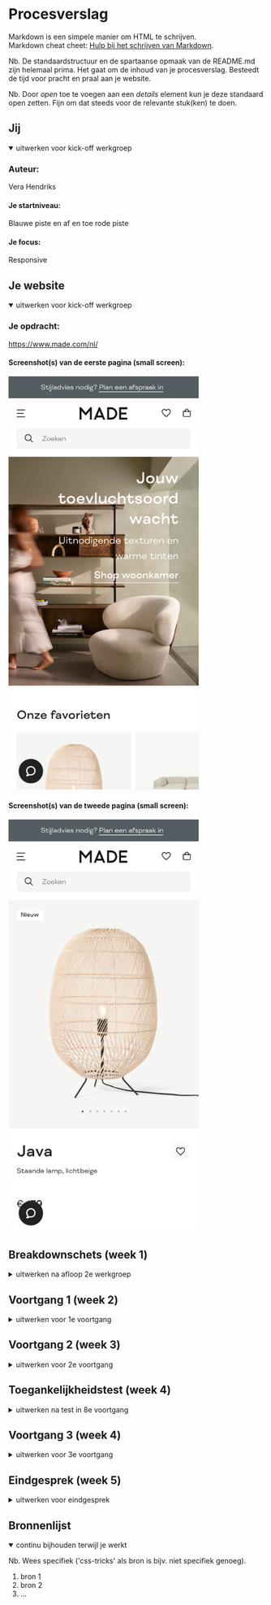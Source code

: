 # Procesverslag
Markdown is een simpele manier om HTML te schrijven.  
Markdown cheat cheet: [Hulp bij het schrijven van Markdown](https://github.com/adam-p/markdown-here/wiki/Markdown-Cheatsheet).

Nb. De standaardstructuur en de spartaanse opmaak van de README.md zijn helemaal prima. Het gaat om de inhoud van je procesverslag. Besteedt de tijd voor pracht en praal aan je website.

Nb. Door *open* toe te voegen aan een *details* element kun je deze standaard open zetten. Fijn om dat steeds voor de relevante stuk(ken) te doen.





## Jij

<details open>
<summary>uitwerken voor kick-off werkgroep</summary>

### Auteur:
Vera Hendriks

#### Je startniveau:
Blauwe piste en af en toe rode piste

#### Je focus:
Responsive
 
</details>





## Je website

<details open>
<summary>uitwerken voor kick-off werkgroep</summary>

### Je opdracht:
https://www.made.com/nl/

#### Screenshot(s) van de eerste pagina (small screen): 
<img src="images/readme/made-website-page-1.png" width="375px" alt="MADE website homepagina">

#### Screenshot(s) van de tweede pagina (small screen):
<img src="images/readme/made-website-page-2.png" width="375px" alt="MADE website detailpagina">
 
</details>





## Breakdownschets (week 1)

<details>
<summary>uitwerken na afloop 2e werkgroep</summary>

### de hele pagina: 
De gehele pagina zag er op het moment dat ik de breakdownnschets aan het maken was anders uit.
<img src="images/readme/homepage.png" alt="breakdown van de hele pagina">

### dynamisch deel (bijv menu): 
<img src="images/readme/menu.png" alt="breakdown van een dynamisch deel">

### wellicht nog een dynamisch deel (bijv filter): 

</details>





## Voortgang 1 (week 2)

<details>
<summary>uitwerken voor 1e voortgang</summary>

### Stand van zaken
Ik was op dit moment nog helemaal niet ver met mijn code, dus vandaar de keuze dat ik niet heb deelgenomen aan het voortgangsgesprek. Tijdens het voortgangsgesprek ben ik verder gegaan met het schrijven van mijn code. Volgende week ga ik zeker wel deelnemen aan het gesprek en hoop ik een stuk verder te zijn dan deze week.


### Agenda voor meeting
Hier moesten we een agenda samenstellen met het groepje voor het voortgangsgesprek. Helaas hebben we dat niet gedaan, doordat we allemaal niet ver waren met onze code. Dit is de reden dat ik dit deel voor deze keer leeglaat, volgende week gaan we wel een agenda samenstellen.


### Verslag van meeting
De uitkomsten van het voortgangsgesprek heb ik niet vast kunnen leggen, omdat ik niet heb deelgenomen aan het voortgangsgesprek.

</details>





## Voortgang 2 (week 3)

<details>
<summary>uitwerken voor 2e voortgang</summary>

### Stand van zaken
Dinsdag 21 september:
Het begin vond ik erg lastig en ik wist niet echt waar ik moest beginnen. Eenmaal begonnen ging dit een stuk beter en werk ik de homepagina per deel uit om zo niet de weg kwijt te raken. Wel loop ik vast op een paar dingen, dit zijn dingen zoals: Hoe plaats ik het logo in het midden? Er zit nu een witte lijn rechts als ik naar links beweeg, hoe haal ik deze weg? Hoe plaats ik verschillende soorten teksten over de afbeelding en hoe hou ik de afbeelding dan ook een link? Hoe krijg ik de prijzen onder de afbeeldingen van de producten allemaal op dezelfde plaats? Ik hoop deze vragen beantwoord te krijgen in het voortgangsgesprek, door de docent, de student-assistenten of door te zoeken op google. 

Woensdag 22 september:
Ik typ nog even een stukje tekst wat nu de stand van zaken is. In het vorige stukje tekst liep ik vast met dat ik een witte lijn aan de rechterkant van de pagina had als ik naar links bewoog, dit is nu opgelost. Verder liep ik vast met hoe ik verschillende soorten teksten over de afbeelding kon plaatsen en hoe hou ik de afbeelding dan ook nog een link, dit heb ik gevraagd in de werkgroep vandaag en ben ik aardig goed mee op weg.

De andere twee vragen heb ik nog niet opgelost, dit waren de vragen hoe ik het logo in het midden moet plaatsen en hoe ik de prijzen onder de afbeeldingen van de producten allemaal op dezelfde plaats krijg. De student-assistent zei dat ik dit waarschijnlijk kan uitvinden als ik terugkijk naar een van de opdrachten die we hebben gehad, dit is de opdracht over grid en media queries. Bij deze werkgroep ben ik ook helaas niet geweest, dus dit is de reden dat ik deze opdracht niet heb gemaakt. Vandaar dat ik hier beneden in de agenda dit ook nog zou willen bespreken in het voortgangsgesprek. 

Verder heb ik nog als tips van de student-assistent gekregen dat ik beter kan beginnen met het ordenen van mijn HTML door alle HTML-elementen voor de content al te plaatsen, geen classes te gebruiken en mijn CSS ordenen door blokjes boven de sections te plaatsen. Plus dus nog terugkijken naar de opdracht over grid en media queries en deze nog te gaan maken.

<img src="images/readme/tekst-over-afbeelding.jpg" width="375px" alt="tekst over afbeelding">
<img src="images/readme/tekst-over-afbeelding-code.jpg" width="450px" alt="html en css tekst over afbeelding">


### Agenda voor meeting

Vera

Ik wil graag bespreken: 
Hoe je iets responsive maakt (bijvoorbeeld een afbeelding) en meer uitleg over de grid en media queries.


Sidney

Ik wil graag bespreken: 
Meer uitleg over een sideways hamburger menu en JavaScript transitions van de homepage.


Martha

Ik wil graag bespreken: 
Hoe je iets responsive maakt, een hamburger menu maakt en tekst op afbeeldingen plaatst.



### Verslag van meeting
hier na afloop snel de uitkomsten van de meeting vastleggen

- punt 1
- punt 2
- nog een punt
- ...

</details>





## Toegankelijkheidstest (week 4)

<details>
<summary>uitwerken na test in 8e voortgang</summary>

### Bevindingen
Lijst met je bevindingen die in de test naar voren kwamen:

#### Titel eerste bevinding
Hier korte omschrijving (met indien nodig een afbeelding)

Hier een omschrijving van hoe het opgelost kan worden (met indien nodig een afbeelding)


#### Titel tweede bevinding. 
Hier korte omschrijving (met indien nodig een afbeelding)

Hier een omschrijving van hoe het opgelost kan worden (met indien nodig een afbeelding)


#### Titel volgende bevinding. 
Hier korte omschrijving (met indien nodig een afbeelding)

Hier een omschrijving van hoe het opgelost kan worden (met indien nodig een afbeelding)


#### Titel nog een bevinding. 
Hier korte omschrijving (met indien nodig een afbeelding)

Hier een omschrijving van hoe het opgelost kan worden (met indien nodig een afbeelding)

</details>





## Voortgang 3 (week 4)

<details>
<summary>uitwerken voor 3e voortgang</summary>

### Stand van zaken
hier dit ging goed & dit was lastig (neem ook screenshots op van delen van je website en code)


### Agenda voor meeting
samen met je groepje opstellen

| student 1      | student 2          | student 3    | student 4        |
| ---            | ---                | ---          | ---              |
| dit bespreken  | en dit             | en ik dit    | en dan ik dat    |
| en dat ook nog | dit als er tijd is | nog een punt | dit wil ik zeker |
| ...            | ...                | ...          | ...              |


### Verslag van meeting
hier na afloop snel de uitkomsten van de meeting vastleggen

- punt 1
- punt 2
- nog een punt
- ...

</details>





## Eindgesprek (week 5)

<details>
<summary>uitwerken voor eindgesprek</summary>

### Stand van zaken
hier dit ging goed & dit was lastig (neem ook screenshots op van delen van je website en code)

### Screenshot(s)

hier screenshot(s) van je eindresultaat

</details>





## Bronnenlijst

<details open>
<summary>continu bijhouden terwijl je werkt</summary>

Nb. Wees specifiek ('css-tricks' als bron is bijv. niet specifiek genoeg).

1. bron 1
2. bron 2
3. ...

</details>